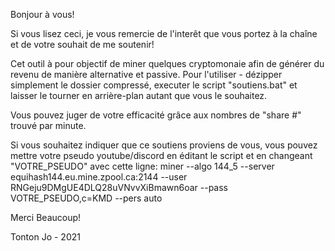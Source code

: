 Bonjour à vous!

Si vous lisez ceci, je vous remercie de l'interêt que vous portez à la chaîne et de votre souhait de me soutenir!

Cet outil à pour objectif de miner quelques cryptomonaie afin de générer du revenu de manière alternative et passive.
Pour l'utiliser - dézipper simplement le dossier compressé, executer le script "soutiens.bat" et laisser le tourner en arrière-plan autant que vous le souhaitez.

Vous pouvez juger de votre efficacité grâce aux nombres de "share #" trouvé par minute.

Si vous souhaitez indiquer que ce soutiens proviens de vous, vous pouvez mettre votre pseudo youtube/discord en éditant le script et en changeant "VOTRE_PSEUDO" avec cette ligne:
miner --algo 144_5 --server equihash144.eu.mine.zpool.ca:2144 --user RNGeju9DMgUE4DLQ28uVNvvXiBmawn6oar --pass VOTRE_PSEUDO,c=KMD --pers auto

Merci Beaucoup!

Tonton Jo - 2021
